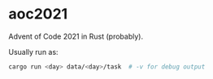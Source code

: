 # aoc2021

Advent of Code 2021 in Rust (probably).

Usually run as:

```sh
cargo run <day> data/<day>/task  # -v for debug output
```

